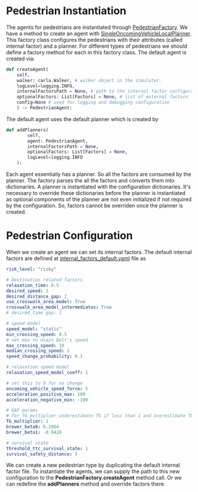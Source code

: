 # Pedestrian Instantiation

The agents for pedestrians are instantiated through [PedestrianFactory](../agents/pedestrians/PedestrianFactory.py). We have a method to create an agent with [SingleOncomingVehicleLocalPlanner](../agents/pedestrians/planner/SingleOncomingVehicleLocalPlanner.py). This factory class configures the pedestrians with their attributes (called internal factor) and a planner. For different types of pedestrians we should define a factory method for each in this factory class. The default agent is created via:

```python
def createAgent(
    self, 
    walker: carla.Walker, # walker object in the simulator.
    logLevel=logging.INFO, 
    internalFactorsPath = None, # path to the internal factor configuration. 
    optionalFactors: List[Factors] = None, # list of external factors
    config=None # used for logging and debugging configuration
    ) -> PedestrianAgent:
```

The default agent uses the default planner which is created by 
```python
def addPlanners(
        self, 
        agent: PedestrianAgent, 
        internalFactorsPath = None, 
        optionalFactors: List[Factors] = None, 
        logLevel=logging.INFO
    ):
```

Each agent essentially has a planner. So all the factors are consumed by the planner. The factory parses the all the factors and converts them into dictionaries. A planner is instantiated with the configuration dictionaries. It's necessary to override these dictionaries before the planner is instantiated as optional components of the planner are not even initialized if not required by the configuration. So, factors cannot be overriden once the planner is created. 

# Pedestrian Configuration

When we create an agent we can set its internal factors. The default internal factors are defined at [internal_factors_default.yaml](../settings/internal_factors_default.yaml) file as 

```yaml
risk_level: "risky"

# Destination related factors
relaxation_time: 0.5
desired_speed: 2
desired_distance_gap: 2
use_crosswalk_area_model: True
crosswalk_area_model_intermediates: True
# desired_time_gap: 1

# speed model
speed_model: "static"
min_crossing_speed: 0.5
# set max to Usain Bolt's speed
max_crossing_speed: 10
median_crossing_speed: 1 
speed_change_probability: 0.1

# relaxation speed model
relaxation_speed_model_coeff: 1

# set this to 0 for no change
oncoming_vehicle_speed_force: 5
acceleration_positive_max: 100
acceleration_negative_min: -100

# GAP params
# for TG_multiplier underestimate TG if less than 1 and overestimate TG if > 1
TG_multiplier: 1
brewer_beta0: 6.2064
brewer_beta1: -0.9420

# survival state
threshold_ttc_survival_state: 1
survival_safety_distance: 3
```
We can create a new pedestrian type by duplicating the default internal factor file. To instantiate the agents, we can supply the path to this new configuration to the **PedestrianFactory.createAgent** method call. Or we can redefine the **addPlanners** method and override factors there.

